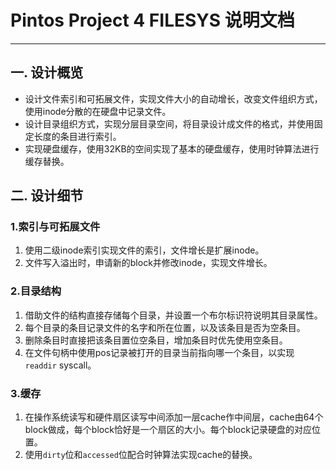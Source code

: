 # Pintos Project 4 FILESYS 说明文档

------

## 一. 设计概览

* 设计文件索引和可拓展文件，实现文件大小的自动增长，改变文件组织方式，使用inode分散的在硬盘中记录文件。  
* 设计目录组织方式，实现分层目录空间，将目录设计成文件的格式，并使用固定长度的条目进行索引。
* 实现硬盘缓存，使用32KB的空间实现了基本的硬盘缓存，使用时钟算法进行缓存替换。

## 二. 设计细节

### 1.索引与可拓展文件
1) 使用二级inode索引实现文件的索引，文件增长是扩展inode。
2) 文件写入溢出时，申请新的block并修改inode，实现文件增长。


### 2.目录结构

1) 借助文件的结构直接存储每个目录，并设置一个布尔标识符说明其目录属性。
2) 每个目录的条目记录文件的名字和所在位置，以及该条目是否为空条目。
3) 删除条目时直接把该条目置位空条目，增加条目时优先使用空条目。
4) 在文件句柄中使用pos记录被打开的目录当前指向哪一个条目，以实现 `readdir` syscall。

### 3.缓存

1) 在操作系统读写和硬件扇区读写中间添加一层cache作中间层，cache由64个block做成，每个block恰好是一个扇区的大小。每个block记录硬盘的对应位置。
2) 使用`dirty`位和`accessed`位配合时钟算法实现cache的替换。



